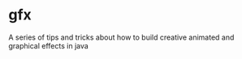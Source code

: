 # gfx
A series of tips and tricks about how to build creative animated and graphical effects in java
